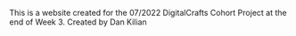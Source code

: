 This is a website created for the 07/2022 DigitalCrafts Cohort Project at the end of Week 3. 
Created by Dan Kilian